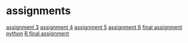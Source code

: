 # assignments

[assignment 3](https://github.com/theodosis23/assignments/blob/master/assignment3%20(3).ipynb)
[assignment 4](https://github.com/theodosis23/assignments/blob/master/assignment4%20(1)%20(2)%20submit%20(3).ipynb)
[assignment 5](https://github.com/theodosis23/assignments/blob/master/graded_assignment_1%20(1).Rmd)
[assignment 6](https://github.com/theodosis23/assignments/blob/master/Graded_assignment_2.ipynb)
[final assignment python](https://github.com/theodosis23/assignments/blob/master/exam_june_7_2018-2.ipynb)
[R final assignment](https://github.com/theodosis23/assignments/blob/master/Exam_student-R.ipynb)
